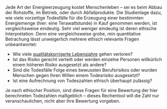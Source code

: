 Jede Art der Energieerzeugung kostet Menschenleben – sei es beim Abbau der Rohstoffe, im Betrieb, oder durch Abfallprodukte. Die Studienlage dazu, wie viele vorzeitige Todesfälle für die Erzeugung einer bestimmten Energiemenge (hier: eine Terawattstunde) in Kauf genommen werden, ist vergleichsweise eindeutig. Sehr viel weniger eindeutig ist deren ethische Interpretation. Denn eine vergleichsweise grobe, rein quantitative Betrachung lässt unweigerlich mehrere ethisch relevante Fragen unbeantwortet: 
- Wie viele <a href="https://de.wikipedia.org/wiki/Qualit%C3%A4tskorrigiertes_Lebensjahr" target="_blank">qualitätskorrigerte Lebensjahre</a> gehen verloren?
- Ist das Risiko gerecht verteilt oder werden einzelne Personen willkürlich einem höheren Risiko ausgesetzt als andere?
- Sind die Todesfälle Folge eines bewussten Berufsrisikos oder wurden Menschen gegen Ihren Willen einem Todesrisiko ausgesetzt?
- Ist eine Aufrechnung von Todeszahlen ethisch überhaupt zulässig?

Je nach ethischer Position, sind diese Fragen für eine Bewertung der hier berechneten Todezahlen maßgeblich – dieses Rechentool will  die Zahl nur veranschaulichen, nicht aber ihre Bewertung vorgeben.
